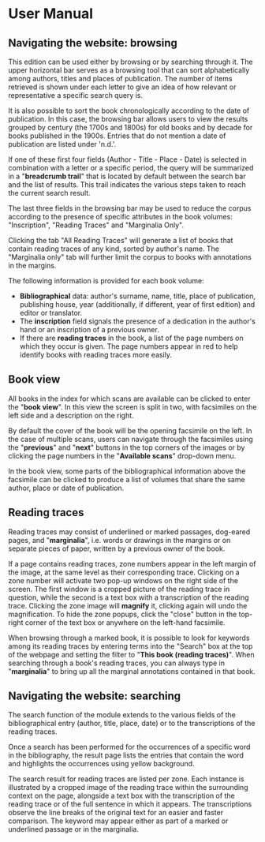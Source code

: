 # User Manual

## Navigating the website: browsing

This edition can be used either by browsing or by searching through it. The upper horizontal bar serves as a browsing tool that can sort alphabetically among authors, titles and places of publication. The number of items retrieved is shown under each letter to give an idea of how relevant or representative a specific search query is.

It is also possible to sort the book chronologically according to the date of publication. In this case, the browsing bar allows users to view the results grouped by century (the 1700s and 1800s) for old books and by decade for books published in the 1900s. Entries that do not mention a date of publication are listed under 'n.d.'.

If one of these first four fields (Author - Title - Place - Date) is selected in combination with a letter or a specific period, the query will be summarized in a "**breadcrumb trail**" that is located by default between the search bar and the list of results. This trail indicates the various steps taken to reach the current search result.

The last three fields in the browsing bar may be used to reduce the corpus according to the presence of specific attributes in the book volumes: "Inscription", "Reading Traces" and "Marginalia Only".

Clicking the tab "All Reading Traces" will generate a list of books that contain reading traces of any kind, sorted by author's name. The "Marginalia only" tab will further limit the corpus to books with annotations in the margins.


The following information is provided for each book volume:

- **Bibliographical** data: author's surname, name, title, place of publication, publishing house, year (additionally, if different, year of first edition) and editor or translator.
- The **inscription** field signals the presence of a dedication in the author's hand or an inscription of a previous owner.
- If there are **reading traces** in the book, a list of the page numbers on which they occur is given. The page numbers appear in red to help identify books with reading traces more easily.

## Book view

All books in the index for which scans are available can be clicked to enter the "**book view**". In this view the screen is split in two, with facsimiles on the left side and a description on the right.

By default the cover of the book will be the opening facsimile on the left. In the case of multiple scans, users can navigate through the facsimiles using the "**previous**" and "**next**" buttons in the top corners of the images or by clicking the page numbers in the "**Available scans**" drop-down menu.

In the book view, some parts of the bibliographical information above the facsimile can be clicked to produce a list of volumes that share the same author, place or date of publication.

## Reading traces

Reading traces may consist of underlined or marked passages, dog-eared pages, and "**marginalia**", i.e. words or drawings in the margins or on separate pieces of paper, written by a previous owner of the book.

If a page contains reading traces, zone numbers appear in the left margin of the image, at the same level as their corresponding trace.
Clicking on a zone number will activate two pop-up windows on the right side of the screen. The first window is a cropped picture of the reading trace in question, while the second is a text box with a transcription of the reading trace. Clicking the zone image will **magnify** it, clicking again will undo the magnification. To hide the zone popups, click the "close" button in the top-right corner of the text box or anywhere on the left-hand facsimile.

When browsing through a marked book, it is possible to look for keywords among its reading traces by entering terms into the "Search" box at the top of the webpage and setting the filter to "**This book (reading traces)**". When searching through a book's reading traces, you can always type in "**marginalia**" to bring up all the marginal annotations contained in that book.

## Navigating the website: searching

The search function of the module extends to the various fields of the bibliographical entry (author, title, place, date) or to the transcriptions of the reading traces.

Once a search has been performed for the occurrences of a specific word in the bibliography, the result page lists the entries that contain the word and highlights the occurrences using yellow background.

The search result for reading traces are listed per zone. Each instance is illustrated by a cropped image of the reading trace within the surrounding context on the page, alongside a text box with the transcription of the reading trace or of the full sentence in which it appears. The transcriptions observe the line breaks of the original text for an easier and faster comparison. The keyword may appear either as part of a marked or underlined passage or in the marginalia.